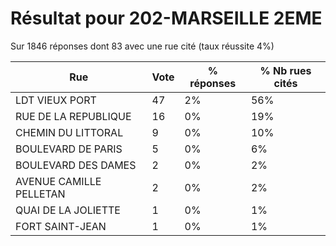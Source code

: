 # Résultat pour 202-MARSEILLE 2EME

Sur 1846 réponses dont 83 avec une rue cité (taux réussite 4%)

| Rue | Vote | % réponses | % Nb rues cités|
|-----|------|------------|----------------|
| LDT VIEUX PORT | 47 | 2% | 56%|
| RUE DE LA REPUBLIQUE | 16 | 0% | 19%|
| CHEMIN DU LITTORAL | 9 | 0% | 10%|
| BOULEVARD DE PARIS | 5 | 0% | 6%|
| BOULEVARD DES DAMES | 2 | 0% | 2%|
| AVENUE CAMILLE PELLETAN | 2 | 0% | 2%|
| QUAI DE LA JOLIETTE | 1 | 0% | 1%|
| FORT SAINT-JEAN | 1 | 0% | 1%|
